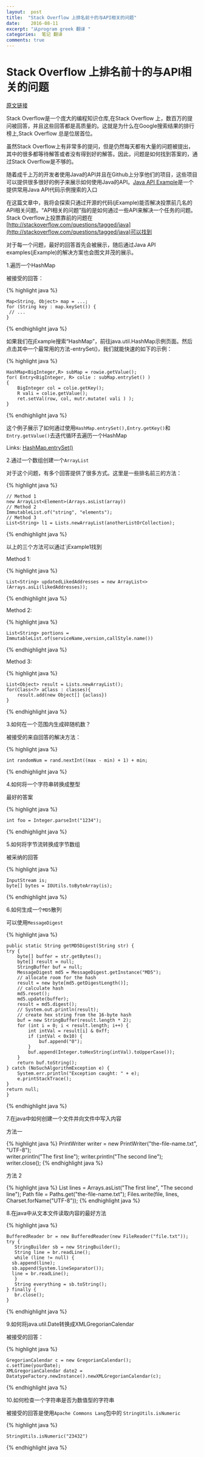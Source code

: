 ```yaml
---
layout:  post
title:  "Stack Overflow 上排名前十的与API相关的问题"
date:    2016-08-11
excerpt: "从program greek 翻译 "
categories:  笔记 翻译
comments: true
---
```


# Stack Overflow 上排名前十的与API相关的问题 #

[原文链接](http://www.programcreek.com/2015/12/top-10-api-related-questions-from-stack-overflow)

Stack Overflow是一个庞大的编程知识仓库,在Stack Overflow 上，数百万的提问被回答，并且这些回答都是高质量的。这就是为什么在Google搜索结果的排行榜上,Stack Overflow 总是位居首位。

虽然Stack Overflow上有非常多的提问，但是仍然每天都有大量的问题被提出，其中的很多都等待解答或者没有得到好的解答。因此，问题是如何找到答案的，通过Stack Overflow是不够的。

随着成千上万的开发者使用Java的API并且在Github上分享他们的项目，这些项目可以提供很多很好的例子来展示如何使用Java的API。[Java API Example](http://www.programcreek.com/java-api-examples/index.php)是一个提供常用Java API代码示例搜索的入口

在这篇文章中，我将会探索只通过开源的代码(jExample)能否解决投票前几名的API相关问题。“API相关的问题”指的是如何通过一些API来解决一个任务的问题。Stack Overflow上投票靠前的问题在[http://stackoverflow.com/questions/tagged/java](http://stackoverflow.com/questions/tagged/java)可以找到

对于每一个问题，最好的回答首先会被展示，随后通过Java API examples(jExample)的解决方案也会图文并茂的展示。


1.遍历一个HashMap

被接受的回答：

{% highlight java %}

    Map<String, Object> map = ...; 
    for (String key : map.keySet()) { 
     // ... 
    }
    
{% endhighlight java %}

如果我们在jExample搜索“HashMap”，前往java.util.HashMap示例页面。然后点击其中一个最常用的方法-entrySet()，我们就能快速的如下的示例：

{% highlight java %}

	HashMap<BigInteger,R> subMap = rowie.getValue();
	for( Entry<BigInteger, R> colie : subMap.entrySet() )
	{
		BigInteger col = colie.getKey();
		R vali = colie.getValue();
		ret.setVal(row, col, mutr.mutate( vali ) );
	}
	
{% endhighlight java %}

这个例子展示了如何通过使用`HashMap.entrySet(),Entry.getKey()`和`Entry.getValue()`去迭代循环去遍历一个HashMap

Links: [HashMap.entrySet()](http://www.programcreek.com/java-api-examples/index.php?class=java.util.HashMap&method=entrySet)


2.通过一个数组创建一个`ArrayList`

对于这个问题，有多个回答提供了很多方式。这里是一些排名前三的方法：

{% highlight java %}

    // Method 1
    new ArrayList<Element>(Arrays.asList(array))
    // Method 2
    ImmutableList.of("string", "elements");
    // Method 3
    List<String> l1 = Lists.newArrayList(anotherListOrCollection);
    
{% endhighlight java %}

以上的三个方法可以通过`jExample1找到

Method 1:

{% highlight java %}

    List<String> updatedLikedAddresses = new ArrayList<>(Arrays.asLi(likedAddresses));
    
{% endhighlight java %}

Method 2:

{% highlight java %}

    List<String> portions = ImmutableList.of(serviceName,version,callStyle.name())
    
{% endhighlight java %}

Method 3:

{% highlight java %}

    List<Object> result = Lists.newArrayList();
	for(Class<?> aClass : classes){
		result.add(new Object[] {aclass})
	}
	
{% endhighlight java %}

3.如何在一个范围内生成碎随机数？

被接受的来自回答的解决方法：

{% highlight java %}

    int randomNum = rand.nextInt((max - min) + 1) + min;
    
{% endhighlight java %}

4.如何将一个字符串转换成整型

最好的答案

{% highlight java %}

    int foo = Integer.parseInt("1234");
    
{% endhighlight java %}

5.如何将字节流转换成字节数组

被采纳的回答

{% highlight java %}

    InputStream is; 
    byte[] bytes = IOUtils.toByteArray(is);
    
{% endhighlight java %}

6.如何生成一个`MD5`散列

可以使用`MessageDigest`

{% highlight java %}

    public static String getMD5Digest(String str) {
	try {
		byte[] buffer = str.getBytes();
		byte[] result = null;
		StringBuffer buf = null;
		MessageDigest md5 = MessageDigest.getInstance("MD5");
		// allocate room for the hash
		result = new byte[md5.getDigestLength()];
		// calculate hash
		md5.reset();
		md5.update(buffer);
		result = md5.digest();
		// System.out.println(result);
		// create hex string from the 16-byte hash
		buf = new StringBuffer(result.length * 2);
		for (int i = 0; i < result.length; i++) {
			int intVal = result[i] & 0xff;
			if (intVal < 0x10) {
				buf.append("0");
			}
			buf.append(Integer.toHexString(intVal).toUpperCase());
		}
		return buf.toString();
	} catch (NoSuchAlgorithmException e) {
		System.err.println("Exception caught: " + e);
		e.printStackTrace();
	}
	return null;
    }
    
{% endhighlight java %}

7.在java中如何创建一个文件并向文件中写入内容

方法一

{% highlight java %}
    PrintWriter writer = new PrintWriter("the-file-name.txt", "UTF-8");       
    writer.println("The first line"); 
    writer.println("The second line"); 
    writer.close();
{% endhighlight java %}
    
方法 2

{% highlight java %}
    List<String> lines = Arrays.asList("The first line", "The second line"); 
    Path file = Paths.get("the-file-name.txt"); 
    Files.write(file, lines, Charset.forName("UTF-8"));
{% endhighlight java %} 
 
8.在java中从文本文件读取内容的最好方法

{% highlight java %}

    BufferedReader br = new BufferedReader(new FileReader("file.txt")); 
    try {
       StringBuilder sb = new StringBuilder();
       String line = br.readLine();
       while (line != null) {
      sb.append(line);
      sb.append(System.lineSeparator());
      line = br.readLine(); 
       } 
       String everything = sb.toString(); 
    } finally { 
       br.close(); 
    }
    
{% endhighlight java %}

9.如何将java.util.Date转换成XMLGregorianCalendar

被接受的回答：

{% highlight java %}

    GregorianCalendar c = new GregorianCalendar(); 
    c.setTime(yourDate); 
    XMLGregorianCalendar date2 = DatatypeFactory.newInstance().newXMLGregorianCalendar(c);
    
{% endhighlight java %}

10.如何检查一个字符串是否为数值型的字符串

被接受的回答是使用`Apache Commons Lang`包中的 `StringUtils.isNumeric`

{% highlight java %}

    StringUtils.isNumeric("23432")
    
{% endhighlight java %}
